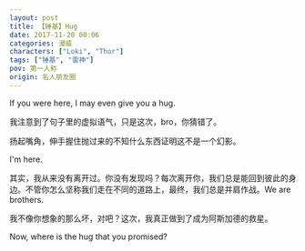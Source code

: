 ```yaml
---
layout: post
title: 【锤基】Hug
date: 2017-11-20 00:06
categories: 漫威
characters: ["Loki", "Thor"]
tags: ["锤基", "雷神"]
pov: 第一人称
origin: 名人朋友圈
---
```


If you were here, I may even give you a hug.

我注意到了句子里的虚拟语气，只是这次，bro，你猜错了。

扬起嘴角，伸手握住抛过来的不知什么东西证明这不是一个幻影。

I'm here.

其实，我从来没有离开过。你没有发现吗？每次离开你，我们总是能回到彼此的身边。不管你怎么坚称我们走在不同的道路上，最终，我们总是并肩作战。We are brothers.

我不像你想象的那么坏，对吧？这次，我真正做到了成为阿斯加德的救星。

Now, where is the hug that you promised?
